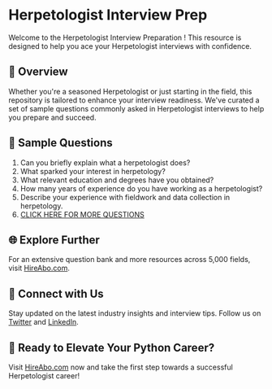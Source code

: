# Herpetologist Interview Prep

Welcome to the Herpetologist Interview Preparation ! This resource is designed to help you ace your Herpetologist interviews with confidence.

## 🚀 Overview

Whether you're a seasoned Herpetologist or just starting in the field, this repository is tailored to enhance your interview readiness. We've curated a set of sample questions commonly asked in Herpetologist interviews to help you prepare and succeed.

## 📝 Sample Questions

1. Can you briefly explain what a herpetologist does?
2. What sparked your interest in herpetology?
3. What relevant education and degrees have you obtained?
4. How many years of experience do you have working as a herpetologist?
5. Describe your experience with fieldwork and data collection in herpetology.
6. [CLICK HERE FOR MORE QUESTIONS](https://hireabo.com/job/5_1_29/Herpetologist)

## 🌐 Explore Further

For an extensive question bank and more resources across 5,000 fields, visit [HireAbo.com](https://www.hireabo.com).

## 📱 Connect with Us

Stay updated on the latest industry insights and interview tips. Follow us on [Twitter](https://twitter.com/hireabo) and [LinkedIn](https://www.linkedin.com/in/hire-abo-3609972a8/).

## 🚀 Ready to Elevate Your Python Career?

Visit [HireAbo.com](https://www.hireabo.com) now and take the first step towards a successful Herpetologist career!